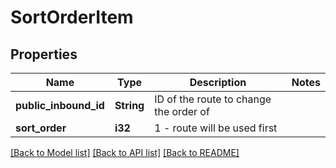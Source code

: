 # SortOrderItem

## Properties

Name | Type | Description | Notes
------------ | ------------- | ------------- | -------------
**public_inbound_id** | **String** | ID of the route to change the order of | 
**sort_order** | **i32** | 1 - route will be used first | 

[[Back to Model list]](../README.md#documentation-for-models) [[Back to API list]](../README.md#documentation-for-api-endpoints) [[Back to README]](../README.md)



